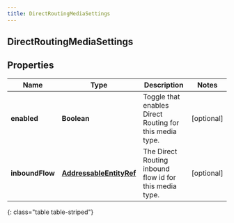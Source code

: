 ```yaml
---
title: DirectRoutingMediaSettings
---
```

## DirectRoutingMediaSettings


## Properties

| Name | Type | Description | Notes |
| ------------ | ------------- | ------------- | ------------- |
| **enabled** | <!----><!---->**Boolean**<!----> | Toggle that enables Direct Routing for this media type. |  [optional] |
| **inboundFlow** | <!----><!---->[**AddressableEntityRef**](AddressableEntityRef.html)<!----> | The Direct Routing inbound flow id for this media type. |  [optional] |
{: class="table table-striped"}



